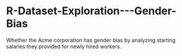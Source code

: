 # R-Dataset-Exploration---Gender-Bias
Whether the Acme corporation has gender bias by analyzing starting salaries they provided for newly hired workers.
